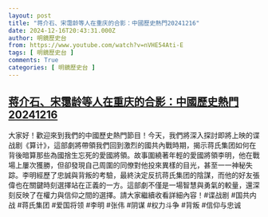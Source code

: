 ```yaml
---
layout: post
title: "蒋介石、宋霭龄等人在重庆的合影：中國歷史熱門20241216"
date: 2024-12-16T20:43:31.000Z
author: 明鏡歷史台
from: https://www.youtube.com/watch?v=nVHE54Ati-E
tags: [ 明鏡歷史台 ]
comments: True
categories: [ 明鏡歷史台 ]
---
```

<!--1734381811000-->
[蒋介石、宋霭龄等人在重庆的合影：中國歷史熱門20241216](https://www.youtube.com/watch?v=nVHE54Ati-E)
------

<div>
大家好！歡迎來到我們的中國歷史熱門節目！今天，我們將深入探討即將上映的谍战剧《算计》，這部劇將帶領我們回到激烈的國共內戰時期，揭示蒋氏集团如何在背後暗算那些為國捨生忘死的愛國將領。故事圍繞著年輕的愛國將領李明，他在戰場上屢次獲勝，但卻發現自己周圍的同僚對他投來異樣的目光，甚至一一神秘失踪。李明經歷了忠誠與背叛的考驗，最終決定反抗蒋氏集团的陰謀，而他的好友張偉也在關鍵時刻選擇站在正義的一方。這部劇不僅是一場智慧與勇氣的較量，還深刻反映了在權力與信仰之間的選擇。請大家繼續收看詳細內容！#谍战剧 #国共内战 #蒋氏集团 #爱国将领 #李明 #张伟 #阴谋 #权力斗争 #背叛 #信仰与忠诚
</div>
